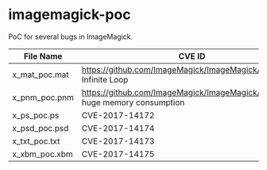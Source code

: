 # imagemagick-poc
PoC for several bugs in ImageMagick.

| File Name     | CVE ID                                                       |
| ------------- | ------------------------------------------------------------ |
| x_mat_poc.mat | https://github.com/ImageMagick/ImageMagick/issues/745 Infinite Loop |
| x_pnm_poc.pnm | https://github.com/ImageMagick/ImageMagick/issues/748 huge memory consumption |
| x_ps_poc.ps   | CVE-2017-14172                                               |
| x_psd_poc.psd | CVE-2017-14174                                               |
| x_txt_poc.txt | CVE-2017-14173                                               |
| x_xbm_poc.xbm | CVE-2017-14175                                               |

